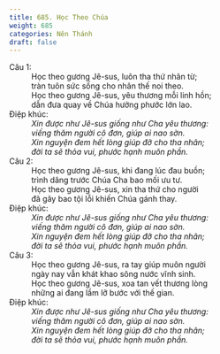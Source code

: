 ```yaml
---
title: 685. Học Theo Chúa
weight: 685
categories: Nên Thánh
draft: false
---
```

<dl><dt>Câu 1:</dt><dd data-verse="1">Học theo gương Jê-sus, luôn tha thứ nhân từ; <br/>tràn tuôn sức sống cho nhân thế noi theo. <br/>Học theo gương Jê-sus, yêu thương mỗi linh hồn; <br/>dẫn đưa quay về Chúa hưởng phước lớn lao. </dd><dt>Điệp khúc:</dt><dd data-chorus="1"><em>Xin được như Jê-sus giống như Cha yêu thương: <br/>viếng thăm người cô đơn, giúp ai nao sờn. <br/>Xin nguyện đem hết lòng giúp đỡ cho tha nhân; <br/>đời ta sẽ thỏa vui, phước hạnh muôn phần. </em></dd><dt>Câu 2:</dt><dd data-verse="2">Học theo gương Jê-sus, khi đang lúc đau buồn; <br/>trình dâng trước Chúa Cha bao mối ưu tư. <br/>Học theo gương Jê-sus, xin tha thứ cho người <br/>đã gây bao tội lỗi khiến Chúa gánh thay. </dd><dt>Điệp khúc:</dt><dd data-chorus="1"><em>Xin được như Jê-sus giống như Cha yêu thương: <br/>viếng thăm người cô đơn, giúp ai nao sờn. <br/>Xin nguyện đem hết lòng giúp đỡ cho tha nhân; <br/>đời ta sẽ thỏa vui, phước hạnh muôn phần. </em></dd><dt>Câu 3:</dt><dd data-verse="3">Học theo gương Jê-sus, ra tay giúp muôn người <br/>ngày nay vẫn khát khao sông nước vĩnh sinh. <br/>Học theo gương Jê-sus, xoa tan vết thương lòng <br/>những ai đang lầm lỡ bước với thế gian. </dd><dt>Điệp khúc:</dt><dd data-chorus="1"><em>Xin được như Jê-sus giống như Cha yêu thương: <br/>viếng thăm người cô đơn, giúp ai nao sờn. <br/>Xin nguyện đem hết lòng giúp đỡ cho tha nhân; <br/>đời ta sẽ thỏa vui, phước hạnh muôn phần. </em></dd></dl>